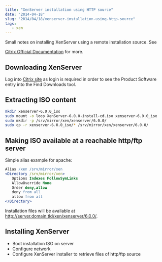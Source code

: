 ```yaml
---
title: "XenServer installation using HTTP source"
date: "2014-04-18"
slug: "2014/04/18/xenserver-installation-using-http-source"
tags:
   - xen
---
```


Small notes on installing XenServer using a remote installation source.
See

[Citrix Official Documentation](http://support.citrix.com/proddocs/topic/xenserver/xs-wrapper.html)
for more.

## Downloading XenServer

Log into [Citrix site](https://www.citrix.com) as login is required in
order to see the Product Software entry into the Find Downloads tool.

## Extracting ISO content

``` sh
mkdir xenserver-6.0.0_iso
sudo mount -o loop XenServer-6.0.0-install-cd.iso xenserver-6.0.0_iso
sudo mkdir -p /srv/mirror/xen/xenserver/6.0.0/
sudo cp -r xenserver-6.0.0_iso/* /srv/mirror/xen/xenserver/6.0.0/
```

## Making ISO available at a reachable http/ftp server

Simple alias example for apache:

```apache
Alias /xen /srv/mirror/xen
<Directory /srv/mirror/xen>
   Options Indexes FollowSymLinks
   AllowOverride None
   Order deny,allow
   deny from all
   allow from all
</Directory>
```

Installation files will be available at http://server.domain.tld/xen/xenserver/6.0.0/.

## Installing XenServer

- Boot installation ISO on server
- Configure network
- Configure XenServer installer to retrieve files of http/ftp source
